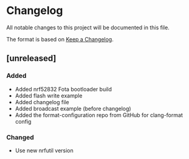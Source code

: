 # Changelog

All notable changes to this project will be documented in this file.

The format is based on [Keep a Changelog](https://keepachangelog.com/en/1.0.0/).

## [unreleased]

### Added
- Added nrf52832 Fota bootloader build
- Added flash write example
- Added changelog file
- Added broadcast example (before changelog)
- Added the format-configuration repo from GitHub for clang-format config

### Changed
- Use new nrfutil version
